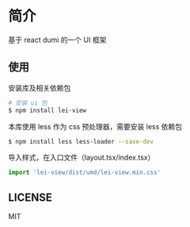 # 简介

基于 react dumi 的一个 UI 框架


## 使用

安装库及相关依赖包

```bash
# 安装 ui 包
$ npm install lei-view
```

本库使用 less 作为 css 预处理器，需要安装 less 依赖包

```bash
$ npm install less less-loader --save-dev
```

导入样式，在入口文件（layout.tsx/index.tsx）
```jsx
import 'lei-view/dist/umd/lei-view.min.css'
```


## LICENSE
MIT
